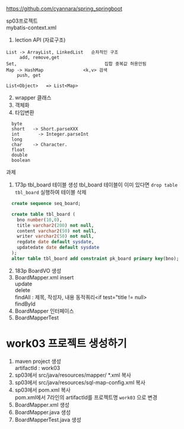 https://github.com/cyannara/spring_springboot

sp03프로젝트  
mybatis-context.xml  

1. lection API (자료구조)  
```
List -> ArrayList, LinkedList   순차적인 구조  
     add, remove,get  
Set,                                 집합 중복값 허용안됨  
Map -> HashMap               <k,v> 검색  
    push, get  

List<Object>   => List<Map>  
```
2. wrapper 클래스
  1. 객체화
  2. 타입변환   

 ```  
   byte       
   short   -> Short.parseXXX
   int       -> Integer.parseInt
   long
   char    -> Character.
   float
   double
   boolean
```
과제
1. 173p  tbl_board 테이블 생성
  tbl_board 테이블이 이미 있다면 `drop table tbl_board` 실행하여 테이블 삭제  
  
```sql
  create sequence seq_board;

  create table tbl_board (
    bno number(10,0),
    title varchar2(200) not null,
    content varchar2(50) not null,
    writer varchar2(50) not null,
    regdate date default sysdate,
    updatedate date default sysdate
  );
  alter table tbl_board add constraint pk_board primary key(bno);
```
2. 183p  BoardVO 생성
3. BoardMapper.xml
    insert  
    update  
    delete  
    findAll     :  제목, 작성자, 내용 동적쿼리<if test="title != null>  
    findById     
4. BoardMapper 인터페이스
5. BoardMapperTest 


work03 프로젝트 생성하기
=================
1. maven project 생성  
   artifactId : work03
2. sp03에서 src/java/resources/mapper/ *.xml 복사
3. sp03에서 src/java/resources/sql-map-config.xml 복사
4. sp03에서 pom.xml 복사  
   pom.xml에서 7라인의 artifactId를 프로젝트명 `work03` 으로 변경  
5. BoardMapper.xml 생성
6. BoardMapper.java  생성
7. BoardMapperTest.java 생성


